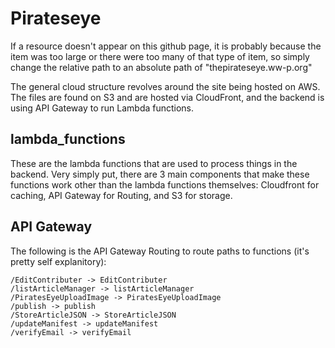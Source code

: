 # Pirateseye

If a resource doesn't appear on this github page, it is probably because the item was too large or there were too many of that type of item, so simply change the relative path to an absolute path of "thepirateseye.ww-p.org"

The general cloud structure revolves around the site being hosted on AWS. The files are found on S3 and are hosted via CloudFront, and the backend is using API Gateway to run Lambda functions.

## lambda_functions

These are the lambda functions that are used to process things in the backend. Very simply put, there are 3 main components that make these functions work other than the lambda functions themselves: Cloudfront for caching, API Gateway for Routing, and S3 for storage. 

## API Gateway

The following is the API Gateway Routing to route paths to functions (it's pretty self explanitory):

```
/EditContributer -> EditContributer
/listArticleManager -> listArticleManager
/PiratesEyeUploadImage -> PiratesEyeUploadImage
/publish -> publish
/StoreArticleJSON -> StoreArticleJSON
/updateManifest -> updateManifest
/verifyEmail -> verifyEmail
```

